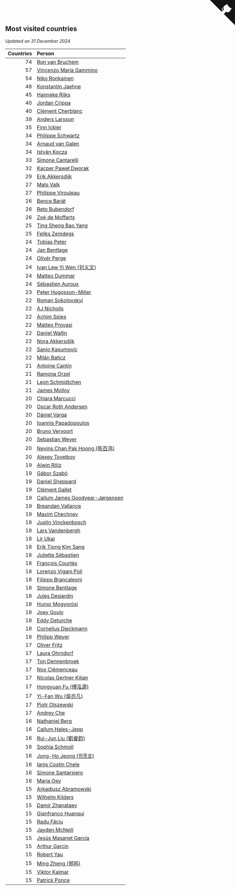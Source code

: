 ## Most visited countries

*Updated on 31 December 2024*

| Countries | Person |
| ---: | :--- |
| 74 | [Ron van Bruchem](https://www.worldcubeassociation.org/persons/2003BRUC01) |
| 57 | [Vincenzo Maria Gammino](https://www.worldcubeassociation.org/persons/2016GAMM01) |
| 54 | [Niko Ronkainen](https://www.worldcubeassociation.org/persons/2010RONK01) |
| 48 | [Konstantin Jaehne](https://www.worldcubeassociation.org/persons/2015JAEH01) |
| 45 | [Hanneke Rijks](https://www.worldcubeassociation.org/persons/2008RIJK01) |
| 40 | [Jordan Crippa](https://www.worldcubeassociation.org/persons/2019CRIP01) |
| 40 | [Clément Cherblanc](https://www.worldcubeassociation.org/persons/2014CHER05) |
| 39 | [Anders Larsson](https://www.worldcubeassociation.org/persons/2003LARS01) |
| 35 | [Finn Ickler](https://www.worldcubeassociation.org/persons/2012ICKL01) |
| 34 | [Philippe Schwartz](https://www.worldcubeassociation.org/persons/2018SCHW02) |
| 34 | [Arnaud van Galen](https://www.worldcubeassociation.org/persons/2006GALE01) |
| 34 | [István Kocza](https://www.worldcubeassociation.org/persons/2005KOCZ01) |
| 33 | [Simone Cantarelli](https://www.worldcubeassociation.org/persons/2012CANT02) |
| 32 | [Kacper Paweł Dworak](https://www.worldcubeassociation.org/persons/2020DWOR01) |
| 29 | [Erik Akkersdijk](https://www.worldcubeassociation.org/persons/2005AKKE01) |
| 27 | [Mats Valk](https://www.worldcubeassociation.org/persons/2007VALK01) |
| 27 | [Philippe Virouleau](https://www.worldcubeassociation.org/persons/2008VIRO01) |
| 26 | [Bence Barát](https://www.worldcubeassociation.org/persons/2008BARA01) |
| 26 | [Reto Bubendorf](https://www.worldcubeassociation.org/persons/2012BUBE01) |
| 26 | [Zoé de Moffarts](https://www.worldcubeassociation.org/persons/2010MOFF02) |
| 25 | [Ting Sheng Bao Yang](https://www.worldcubeassociation.org/persons/2008BAOY01) |
| 25 | [Feliks Zemdegs](https://www.worldcubeassociation.org/persons/2009ZEMD01) |
| 24 | [Tobias Peter](https://www.worldcubeassociation.org/persons/2014PETE03) |
| 24 | [Jan Bentlage](https://www.worldcubeassociation.org/persons/2010BENT01) |
| 24 | [Olivér Perge](https://www.worldcubeassociation.org/persons/2007PERG01) |
| 24 | [Ivan Lew Yi Wen (刘义文)](https://www.worldcubeassociation.org/persons/2012WENI01) |
| 24 | [Matteo Dummar](https://www.worldcubeassociation.org/persons/2017DUMM01) |
| 24 | [Sébastien Auroux](https://www.worldcubeassociation.org/persons/2008AURO01) |
| 23 | [Peter Hugosson-Miller](https://www.worldcubeassociation.org/persons/2021HUGO01) |
| 22 | [Roman Sokolovskyi](https://www.worldcubeassociation.org/persons/2021SOKO03) |
| 22 | [AJ Nicholls](https://www.worldcubeassociation.org/persons/2015NICH04) |
| 22 | [Achim Spies](https://www.worldcubeassociation.org/persons/2021SPIE01) |
| 22 | [Matteo Provasi](https://www.worldcubeassociation.org/persons/2009PROV01) |
| 22 | [Daniel Wallin](https://www.worldcubeassociation.org/persons/2013WALL03) |
| 22 | [Nora Akkersdijk](https://www.worldcubeassociation.org/persons/2009CHRI03) |
| 22 | [Sanio Kasumovic](https://www.worldcubeassociation.org/persons/2009KASU01) |
| 22 | [Milán Baticz](https://www.worldcubeassociation.org/persons/2005BATI01) |
| 21 | [Antoine Cantin](https://www.worldcubeassociation.org/persons/2010CANT02) |
| 21 | [Ramona Orzel](https://www.worldcubeassociation.org/persons/2019ORZE03) |
| 21 | [Leon Schmidtchen](https://www.worldcubeassociation.org/persons/2010SCHM01) |
| 21 | [James Molloy](https://www.worldcubeassociation.org/persons/2011MOLL01) |
| 20 | [Chiara Marcucci](https://www.worldcubeassociation.org/persons/2021MARC03) |
| 20 | [Oscar Roth Andersen](https://www.worldcubeassociation.org/persons/2008ANDE02) |
| 20 | [Dániel Varga](https://www.worldcubeassociation.org/persons/2008VARG01) |
| 20 | [Ioannis Papadopoulos](https://www.worldcubeassociation.org/persons/2013PAPA01) |
| 20 | [Bruno Vervoort](https://www.worldcubeassociation.org/persons/2011VERV01) |
| 20 | [Sebastian Weyer](https://www.worldcubeassociation.org/persons/2010WEYE02) |
| 20 | [Nevins Chan Pak Hoong (陈百鸿)](https://www.worldcubeassociation.org/persons/2010CHAN20) |
| 20 | [Alexey Tsvetkov](https://www.worldcubeassociation.org/persons/2017TSVE02) |
| 19 | [Alwin Rölz](https://www.worldcubeassociation.org/persons/2016ROLZ01) |
| 19 | [Gábor Szabó](https://www.worldcubeassociation.org/persons/2005SZAB02) |
| 19 | [Daniel Sheppard](https://www.worldcubeassociation.org/persons/2009SHEP01) |
| 19 | [Clément Gallet](https://www.worldcubeassociation.org/persons/2004GALL02) |
| 19 | [Callum James Goodyear-Jørgensen](https://www.worldcubeassociation.org/persons/2012GOOD02) |
| 19 | [Breandan Vallance](https://www.worldcubeassociation.org/persons/2007VALL01) |
| 19 | [Maxim Chechnev](https://www.worldcubeassociation.org/persons/2011CHEC01) |
| 18 | [Justin Vinckenbosch](https://www.worldcubeassociation.org/persons/2016VINC03) |
| 18 | [Lars Vandenbergh](https://www.worldcubeassociation.org/persons/2003VAND01) |
| 18 | [Lir Ukaj](https://www.worldcubeassociation.org/persons/2016UKAJ01) |
| 18 | [Erik Tjong Kim Sang](https://www.worldcubeassociation.org/persons/2018SANG01) |
| 18 | [Juliette Sébastien](https://www.worldcubeassociation.org/persons/2014SEBA01) |
| 18 | [François Courtès](https://www.worldcubeassociation.org/persons/2008COUR01) |
| 18 | [Lorenzo Vigani Poli](https://www.worldcubeassociation.org/persons/2007POLI01) |
| 18 | [Filippo Brancaleoni](https://www.worldcubeassociation.org/persons/2008BRAN01) |
| 18 | [Simone Bentlage](https://www.worldcubeassociation.org/persons/2014OHLE01) |
| 18 | [Jules Desjardin](https://www.worldcubeassociation.org/persons/2010DESJ01) |
| 18 | [Hunor Mogyorósi](https://www.worldcubeassociation.org/persons/2015MOGY01) |
| 18 | [Joey Gouly](https://www.worldcubeassociation.org/persons/2007GOUL01) |
| 18 | [Eddy Deturche](https://www.worldcubeassociation.org/persons/2014DETU01) |
| 18 | [Cornelius Dieckmann](https://www.worldcubeassociation.org/persons/2009DIEC01) |
| 18 | [Philipp Weyer](https://www.worldcubeassociation.org/persons/2010WEYE01) |
| 17 | [Oliver Fritz](https://www.worldcubeassociation.org/persons/2014FRIT02) |
| 17 | [Laura Ohrndorf](https://www.worldcubeassociation.org/persons/2009OHRN01) |
| 17 | [Ton Dennenbroek](https://www.worldcubeassociation.org/persons/2003DENN01) |
| 17 | [Nox Clémenceau](https://www.worldcubeassociation.org/persons/2015CLEM03) |
| 17 | [Nicolas Gertner Kilian](https://www.worldcubeassociation.org/persons/2013GERT01) |
| 17 | [Hongyuan Fu (傅泓源)](https://www.worldcubeassociation.org/persons/2017FUHO01) |
| 17 | [Yi-Fan Wu (吳亦凡)](https://www.worldcubeassociation.org/persons/2010WUIF01) |
| 17 | [Piotr Olszewski](https://www.worldcubeassociation.org/persons/2013OLSZ02) |
| 17 | [Andrey Che](https://www.worldcubeassociation.org/persons/2015CHEA01) |
| 16 | [Nathaniel Berg](https://www.worldcubeassociation.org/persons/2012BERG04) |
| 16 | [Callum Hales-Jepp](https://www.worldcubeassociation.org/persons/2012HALE01) |
| 16 | [Rui-Jun Liu (劉睿鈞)](https://www.worldcubeassociation.org/persons/2011LIUR02) |
| 16 | [Sophia Schmoll](https://www.worldcubeassociation.org/persons/2018SCHM05) |
| 16 | [Jong-Ho Jeong (정종호)](https://www.worldcubeassociation.org/persons/2008JONG03) |
| 16 | [Ianis Costin Chele](https://www.worldcubeassociation.org/persons/2021CHEL01) |
| 16 | [Simone Santarsiero](https://www.worldcubeassociation.org/persons/2009SANT01) |
| 16 | [Maria Oey](https://www.worldcubeassociation.org/persons/2007OEYM01) |
| 15 | [Arkadiusz Abramowski](https://www.worldcubeassociation.org/persons/2014ABRA01) |
| 15 | [Wilhelm Kilders](https://www.worldcubeassociation.org/persons/2010KILD02) |
| 15 | [Damir Zhanataev](https://www.worldcubeassociation.org/persons/2017ZHAD01) |
| 15 | [Gianfranco Huanqui](https://www.worldcubeassociation.org/persons/2013HUAN29) |
| 15 | [Radu Făciu](https://www.worldcubeassociation.org/persons/2009FACI01) |
| 15 | [Jayden McNeill](https://www.worldcubeassociation.org/persons/2012MCNE01) |
| 15 | [Jesús Masanet García](https://www.worldcubeassociation.org/persons/2004MASA01) |
| 15 | [Arthur Garcin](https://www.worldcubeassociation.org/persons/2014GARC27) |
| 15 | [Robert Yau](https://www.worldcubeassociation.org/persons/2009YAUR01) |
| 15 | [Ming Zheng (郑鸣)](https://www.worldcubeassociation.org/persons/2009ZHEN11) |
| 15 | [Viktor Kalmar](https://www.worldcubeassociation.org/persons/2011KALM01) |
| 15 | [Patrick Ponce](https://www.worldcubeassociation.org/persons/2012PONC02) |


<a href="https://github.com/jonatanklosko/wca_statistics" class="github-corner" aria-label="View source on Github"><svg width="80" height="80" viewBox="0 0 250 250" style="fill:#151513; color:#fff; position: absolute; top: 0; border: 0; right: 0;" aria-hidden="true"><path d="M0,0 L115,115 L130,115 L142,142 L250,250 L250,0 Z"></path><path d="M128.3,109.0 C113.8,99.7 119.0,89.6 119.0,89.6 C122.0,82.7 120.5,78.6 120.5,78.6 C119.2,72.0 123.4,76.3 123.4,76.3 C127.3,80.9 125.5,87.3 125.5,87.3 C122.9,97.6 130.6,101.9 134.4,103.2" fill="currentColor" style="transform-origin: 130px 106px;" class="octo-arm"></path><path d="M115.0,115.0 C114.9,115.1 118.7,116.5 119.8,115.4 L133.7,101.6 C136.9,99.2 139.9,98.4 142.2,98.6 C133.8,88.0 127.5,74.4 143.8,58.0 C148.5,53.4 154.0,51.2 159.7,51.0 C160.3,49.4 163.2,43.6 171.4,40.1 C171.4,40.1 176.1,42.5 178.8,56.2 C183.1,58.6 187.2,61.8 190.9,65.4 C194.5,69.0 197.7,73.2 200.1,77.6 C213.8,80.2 216.3,84.9 216.3,84.9 C212.7,93.1 206.9,96.0 205.4,96.6 C205.1,102.4 203.0,107.8 198.3,112.5 C181.9,128.9 168.3,122.5 157.7,114.1 C157.9,116.9 156.7,120.9 152.7,124.9 L141.0,136.5 C139.8,137.7 141.6,141.9 141.8,141.8 Z" fill="currentColor" class="octo-body"></path></svg></a><style>.github-corner:hover .octo-arm{animation:octocat-wave 560ms ease-in-out}@keyframes octocat-wave{0%,100%{transform:rotate(0)}20%,60%{transform:rotate(-25deg)}40%,80%{transform:rotate(10deg)}}@media (max-width:500px){.github-corner:hover .octo-arm{animation:none}.github-corner .octo-arm{animation:octocat-wave 560ms ease-in-out}}</style>
